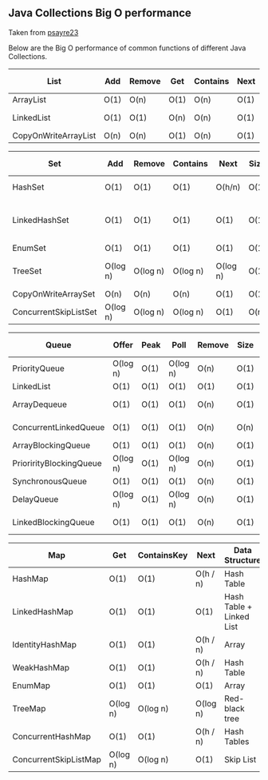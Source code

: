 ##  Java Collections Big O performance

Taken from [psayre23](https://gist.github.com/psayre23/c30a821239f4818b0709)

Below are the Big O performance of common functions of different Java Collections.


| List                 | Add  | Remove | Get  | Contains | Next | Data Structure |
|----------------------|------|--------|------|----------|------|----------------|
| ArrayList            | O(1) | O(n)   | O(1) | O(n)     | O(1) | Array          |
| LinkedList           | O(1) | O(1)   | O(n) | O(n)     | O(1) | Linked List    |
| CopyOnWriteArrayList | O(n) | O(n)   | O(1) | O(n)     | O(1) | Array          |

| Set                   | Add      | Remove   | Contains | Next     | Size | Data Structure           |
|-----------------------|----------|----------|----------|----------|------|--------------------------|
| HashSet               | O(1)     | O(1)     | O(1)     | O(h/n)   | O(1) | Hash Table               |
| LinkedHashSet         | O(1)     | O(1)     | O(1)     | O(1)     | O(1) | Hash Table + Linked List |
| EnumSet               | O(1)     | O(1)     | O(1)     | O(1)     | O(1) | Bit Vector               |
| TreeSet               | O(log n) | O(log n) | O(log n) | O(log n) | O(1) | Red-black tree           |
| CopyOnWriteArraySet   | O(n)     | O(n)     | O(n)     | O(1)     | O(1) | Array                    |
| ConcurrentSkipListSet | O(log n) | O(log n) | O(log n) | O(1)     | O(n) | Skip List                |

| Queue                   | Offer    | Peak | Poll     | Remove | Size | Data Structure |
|-------------------------|----------|------|----------|--------|------|----------------|
| PriorityQueue           | O(log n) | O(1) | O(log n) | O(n)   | O(1) | Priority Heap  |
| LinkedList              | O(1)     | O(1) | O(1)     | O(1)   | O(1) | Array          |
| ArrayDequeue            | O(1)     | O(1) | O(1)     | O(n)   | O(1) | Linked List    |
| ConcurrentLinkedQueue   | O(1)     | O(1) | O(1)     | O(n)   | O(n) | Linked List    |
| ArrayBlockingQueue      | O(1)     | O(1) | O(1)     | O(n)   | O(1) | Array          |
| PriorirityBlockingQueue | O(log n) | O(1) | O(log n) | O(n)   | O(1) | Priority Heap  |
| SynchronousQueue        | O(1)     | O(1) | O(1)     | O(n)   | O(1) | None!          |
| DelayQueue              | O(log n) | O(1) | O(log n) | O(n)   | O(1) | Priority Heap  |
| LinkedBlockingQueue     | O(1)     | O(1) | O(1)     | O(n)   | O(1) | Linked List    |

| Map                   | Get      | ContainsKey | Next     | Data Structure           |
|-----------------------|----------|-------------|----------|--------------------------|
| HashMap               | O(1)     | O(1)        | O(h / n) | Hash Table               |
| LinkedHashMap         | O(1)     | O(1)        | O(1)     | Hash Table + Linked List |
| IdentityHashMap       | O(1)     | O(1)        | O(h / n) | Array                    |
| WeakHashMap           | O(1)     | O(1)        | O(h / n) | Hash Table               |
| EnumMap               | O(1)     | O(1)        | O(1)     | Array                    |
| TreeMap               | O(log n) | O(log n)    | O(log n) | Red-black tree           |
| ConcurrentHashMap     | O(1)     | O(1)        | O(h / n) | Hash Tables              |
| ConcurrentSkipListMap | O(log n) | O(log n)    | O(1)     | Skip List                |